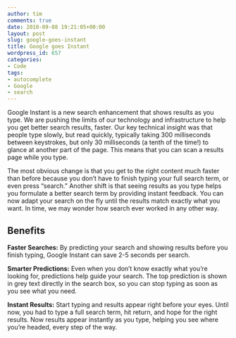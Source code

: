 ```yaml
---
author: tim
comments: true
date: 2010-09-08 19:21:05+00:00
layout: post
slug: google-goes-instant
title: Google goes Instant
wordpress_id: 657
categories:
- Code
tags:
- autocomplete
- Google
- search
---
```


Google Instant is a new search enhancement that shows results as you type. We are             pushing the limits of our technology and infrastructure to help you get better search             results, faster. Our key technical insight was that people type slowly, but read             quickly, typically taking 300 milliseconds between keystrokes, but only 30 milliseconds             (a tenth of the time!) to glance at another part of the page. This means that you can             scan a results page while you type.

The most obvious change is that you get to the right content much faster than before             because you don’t have to finish typing your full search term, or even press “search.”             Another shift is that seeing results as you type helps you formulate a better search             term by providing instant feedback. You can now adapt your search on the fly until the             results match exactly what you want. In time, we may wonder how search ever worked in             any other way.



## Benefits


**Faster Searches:** By predicting your search and showing results before             you finish typing, Google Instant can save 2-5 seconds per search.

**Smarter Predictions:** Even when you don’t know exactly what you’re             looking for, predictions help guide your search. The top prediction is shown in grey             text directly in the search box, so you can stop typing as soon as you see what you             need.

**Instant Results:** Start typing and results appear right before your             eyes. Until now, you had to type a full search term, hit return, and hope for the right             results. Now results appear instantly as you type, helping you see where you’re headed,             every step of the way.
